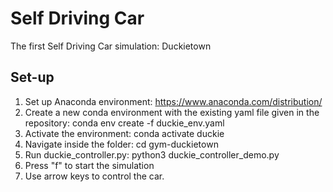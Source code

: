 # Self Driving Car
The first Self Driving Car simulation: Duckietown


## Set-up

1. Set up Anaconda environment:  https://www.anaconda.com/distribution/
2. Create a new conda environment with the existing yaml file given in the repository: conda env create -f duckie_env.yaml
3. Activate the environment: conda activate duckie
4. Navigate inside the folder: cd gym-duckietown
5. Run duckie_controller.py: python3 duckie_controller_demo.py
6. Press "f" to start the simulation
7. Use arrow keys to control the car.
